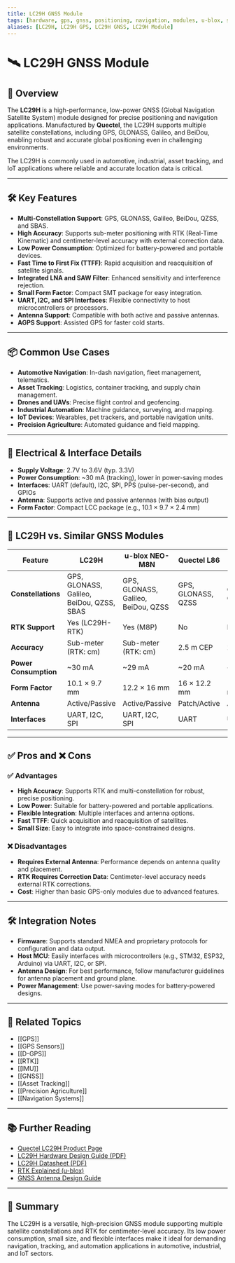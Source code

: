 ```yaml
---
title: LC29H GNSS Module
tags: [hardware, gps, gnss, positioning, navigation, modules, u-blox, satellite]
aliases: [LC29H, LC29H GPS, LC29H GNSS, LC29H Module]
---
```


# 🛰️ LC29H GNSS Module

## 🧭 Overview

The **LC29H** is a high-performance, low-power GNSS (Global Navigation Satellite System) module designed for precise positioning and navigation applications. Manufactured by **Quectel**, the LC29H supports multiple satellite constellations, including GPS, GLONASS, Galileo, and BeiDou, enabling robust and accurate global positioning even in challenging environments.

The LC29H is commonly used in automotive, industrial, asset tracking, and IoT applications where reliable and accurate location data is critical.

---

## 🛠️ Key Features

- **Multi-Constellation Support**: GPS, GLONASS, Galileo, BeiDou, QZSS, and SBAS.
- **High Accuracy**: Supports sub-meter positioning with RTK (Real-Time Kinematic) and centimeter-level accuracy with external correction data.
- **Low Power Consumption**: Optimized for battery-powered and portable devices.
- **Fast Time to First Fix (TTFF)**: Rapid acquisition and reacquisition of satellite signals.
- **Integrated LNA and SAW Filter**: Enhanced sensitivity and interference rejection.
- **Small Form Factor**: Compact SMT package for easy integration.
- **UART, I2C, and SPI Interfaces**: Flexible connectivity to host microcontrollers or processors.
- **Antenna Support**: Compatible with both active and passive antennas.
- **AGPS Support**: Assisted GPS for faster cold starts.

---

## 📦 Common Use Cases

- **Automotive Navigation**: In-dash navigation, fleet management, telematics.
- **Asset Tracking**: Logistics, container tracking, and supply chain management.
- **Drones and UAVs**: Precise flight control and geofencing.
- **Industrial Automation**: Machine guidance, surveying, and mapping.
- **IoT Devices**: Wearables, pet trackers, and portable navigation units.
- **Precision Agriculture**: Automated guidance and field mapping.

---

## 🔌 Electrical & Interface Details

- **Supply Voltage**: 2.7V to 3.6V (typ. 3.3V)
- **Power Consumption**: ~30 mA (tracking), lower in power-saving modes
- **Interfaces**: UART (default), I2C, SPI, PPS (pulse-per-second), and GPIOs
- **Antenna**: Supports active and passive antennas (with bias output)
- **Form Factor**: Compact LCC package (e.g., 10.1 × 9.7 × 2.4 mm)

---

## 🧩 LC29H vs. Similar GNSS Modules

| Feature                | LC29H                | u-blox NEO-M8N      | Quectel L86         | L76K                |
|------------------------|----------------------|---------------------|---------------------|---------------------|
| **Constellations**     | GPS, GLONASS, Galileo, BeiDou, QZSS, SBAS | GPS, GLONASS, Galileo, BeiDou, QZSS | GPS, GLONASS, QZSS | GPS, BeiDou, QZSS  |
| **RTK Support**        | Yes (LC29H-RTK)      | Yes (M8P)           | No                  | No                  |
| **Accuracy**           | Sub-meter (RTK: cm)  | Sub-meter (RTK: cm) | 2.5 m CEP           | 2.5 m CEP           |
| **Power Consumption**  | ~30 mA               | ~29 mA              | ~20 mA              | ~19 mA              |
| **Form Factor**        | 10.1 × 9.7 mm        | 12.2 × 16 mm        | 16 × 12.2 mm        | 10.1 × 9.7 mm       |
| **Antenna**            | Active/Passive       | Active/Passive      | Patch/Active        | Active/Passive      |
| **Interfaces**         | UART, I2C, SPI       | UART, I2C, SPI      | UART                | UART, I2C           |

---

## ✅ Pros and ❌ Cons

### ✅ Advantages
- **High Accuracy**: Supports RTK and multi-constellation for robust, precise positioning.
- **Low Power**: Suitable for battery-powered and portable applications.
- **Flexible Integration**: Multiple interfaces and antenna options.
- **Fast TTFF**: Quick acquisition and reacquisition of satellites.
- **Small Size**: Easy to integrate into space-constrained designs.

### ❌ Disadvantages
- **Requires External Antenna**: Performance depends on antenna quality and placement.
- **RTK Requires Correction Data**: Centimeter-level accuracy needs external RTK corrections.
- **Cost**: Higher than basic GPS-only modules due to advanced features.

---

## 🛠️ Integration Notes

- **Firmware**: Supports standard NMEA and proprietary protocols for configuration and data output.
- **Host MCU**: Easily interfaces with microcontrollers (e.g., STM32, ESP32, Arduino) via UART, I2C, or SPI.
- **Antenna Design**: For best performance, follow manufacturer guidelines for antenna placement and ground plane.
- **Power Management**: Use power-saving modes for battery-powered designs.

---

## 🔗 Related Topics

- [[GPS]]
- [[GPS Sensors]]
- [[D-GPS]]
- [[RTK]]
- [[IMU]]
- [[GNSS]]
- [[Asset Tracking]]
- [[Precision Agriculture]]
- [[Navigation Systems]]

---

## 📚 Further Reading

- [Quectel LC29H Product Page](https://www.quectel.com/product/gnss/lc29h/)
- [LC29H Hardware Design Guide (PDF)](https://www.quectel.com/wp-content/uploads/2022/07/Quectel_LC29H_Hardware_Design_Guide.pdf)
- [LC29H Datasheet (PDF)](https://www.quectel.com/wp-content/uploads/2022/07/Quectel_LC29H_Datasheet.pdf)
- [RTK Explained (u-blox)](https://www.u-blox.com/en/blogs/technology/what-rtk)
- [GNSS Antenna Design Guide](https://www.u-blox.com/en/docs/UBX-15030086)

---

## 🧠 Summary

The LC29H is a versatile, high-precision GNSS module supporting multiple satellite constellations and RTK for centimeter-level accuracy. Its low power consumption, small size, and flexible interfaces make it ideal for demanding navigation, tracking, and automation applications in automotive, industrial, and IoT sectors.
